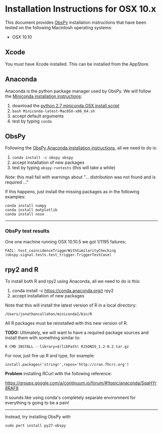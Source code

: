 # Installation Instructions for OSX 10.x

This document provides [ObsPy](https://github.com/obspy/obspy/wiki) installation instructions
that have been tested on the following Macintosh operating systems:

 * OSX 10.10
 

## Xcode ##

You must have Xcode installed. This can be installed from the AppStore.


## Anaconda ##

Anaconda is the python package manager used by ObsPy. We will follow the
[Miniconda installation instructions](http://conda.pydata.org/docs/install/quick.html):

 1. download the [python 2.7 miniconda OSX install script](https://repo.continuum.io/miniconda/Miniconda-latest-MacOSX-x86_64.sh)
 1. `bash Miniconda-latest-MacOSX-x86_64.sh`
 1. accept default arguments
 1. test by typing `conda`
 

## ObsPy ##

Following the [ObsPy Anaconda installation instructions](https://github.com/obspy/obspy/wiki/Installation-via-Anaconda),
all we need to do is:

 1. `conda install -c obspy obspy`
 1. accept installation of new packages
 1. test by typing `obspy-runtests` (this will take a while)

*Note:* this mail fail with warnings about "... distribution was not found and is required ..."

If this happens, just install the missing packages as in the following examples:

`conda install numpy`  
`conda install matplotlib`  
`conda install nose`  

----

### ObsPy test results ###

One one machine running OSX 10.10.5 we got 1/1195 failures:

`FAIL: test_coincidenceTriggerWithSimilarityChecking (obspy.signal.tests.test_trigger.TriggerTestCase)`


## rpy2 and R ##

To install both R and rpy2 using Anaconda, all we need to do is this:

 1. conda install -c https://conda.anaconda.org/r rpy2
 1. accept installation of new packages

Note that this will install the latest version of R in a local directory:

`/Users/jonathancallahan/miniconda2/bin/R`

All R packages must be reinstalled with this new version of R.

**TODO:** Ultimately, we will want to have a required package sources and install them with something similar to:

`R CMD INSTALL --library=$(libPath) RJSONIO_1.2-0.2.tar.gz`

For now, just fire up R and type, for example:

`install.packages('stringr',repos='http://cran.fhcrc.org')`

**Problem** installing RCurl with the following reference:

https://groups.google.com/a/continuum.io/forum/#!topic/anaconda/SqaHYr8RAF8


It sounds like using conda's completely separate environment for everything is going to be a pain!


----

Instead, try installing ObsPy with

`sudo port install py27-obspy`

